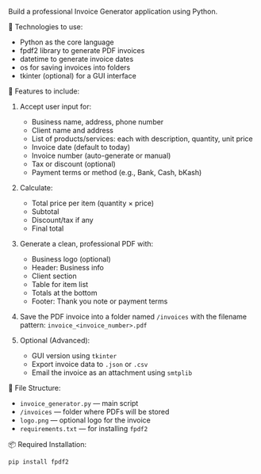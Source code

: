 Build a professional Invoice Generator application using Python.

🔧 Technologies to use:
- Python as the core language
- fpdf2 library to generate PDF invoices
- datetime to generate invoice dates
- os for saving invoices into folders
- tkinter (optional) for a GUI interface

🎯 Features to include:
1. Accept user input for:
   - Business name, address, phone number
   - Client name and address
   - List of products/services: each with description, quantity, unit price
   - Invoice date (default to today)
   - Invoice number (auto-generate or manual)
   - Tax or discount (optional)
   - Payment terms or method (e.g., Bank, Cash, bKash)

2. Calculate:
   - Total price per item (quantity × price)
   - Subtotal
   - Discount/tax if any
   - Final total

3. Generate a clean, professional PDF with:
   - Business logo (optional)
   - Header: Business info
   - Client section
   - Table for item list
   - Totals at the bottom
   - Footer: Thank you note or payment terms

4. Save the PDF invoice into a folder named `/invoices` with the filename pattern:
   `invoice_<invoice_number>.pdf`

5. Optional (Advanced):
   - GUI version using `tkinter`
   - Export invoice data to `.json` or `.csv`
   - Email the invoice as an attachment using `smtplib`

📁 File Structure:
- `invoice_generator.py` — main script
- `/invoices` — folder where PDFs will be stored
- `logo.png` — optional logo for the invoice
- `requirements.txt` — for installing `fpdf2`

📦 Required Installation:
```bash
pip install fpdf2
